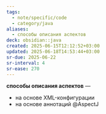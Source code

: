 ```yaml
---
tags:
  - note/specific/code
  - category/java
aliases:
  - способы описания аспектов
deck: obsidian::java
created: 2025-06-15T12:12:52+03:00
updated: 2025-06-18T14:53:44+03:00
sr-due: 2025-06-22
sr-interval: 4
sr-ease: 270
---
```


**способы описания аспектов**
—
- на основе XML-конфигурации
- на основе аннотаций @AspectJ
